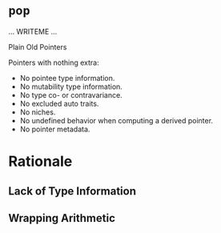 # `pop`

... WRITEME ...

Plain Old Pointers

Pointers with nothing extra:

- No pointee type information.
- No mutability type information.
- No type co- or contravariance.
- No excluded auto traits.
- No niches.
- No undefined behavior when computing a derived pointer.
- No pointer metadata.

# Rationale

## Lack of Type Information

## Wrapping Arithmetic
